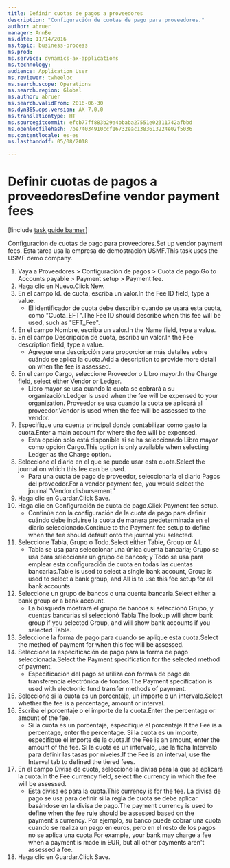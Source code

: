 ```yaml
--- 
title: Definir cuotas de pagos a proveedores
description: "Configuración de cuotas de pago para proveedores."
author: abruer
manager: AnnBe
ms.date: 11/14/2016
ms.topic: business-process
ms.prod: 
ms.service: dynamics-ax-applications
ms.technology: 
audience: Application User
ms.reviewer: twheeloc
ms.search.scope: Operations
ms.search.region: Global
ms.author: abruer
ms.search.validFrom: 2016-06-30
ms.dyn365.ops.version: AX 7.0.0
ms.translationtype: HT
ms.sourcegitcommit: efcb77ff883b29a4bbaba27551e02311742afbbd
ms.openlocfilehash: 7be74034910ccf16732eac1383613224e02f5036
ms.contentlocale: es-es
ms.lasthandoff: 05/08/2018

---
```

# <a name="define-vendor-payment-fees"></a><span data-ttu-id="c2f11-103">Definir cuotas de pagos a proveedores</span><span class="sxs-lookup"><span data-stu-id="c2f11-103">Define vendor payment fees</span></span>

[!include [task guide banner](../../includes/task-guide-banner.md)]

<span data-ttu-id="c2f11-104">Configuración de cuotas de pago para proveedores.</span><span class="sxs-lookup"><span data-stu-id="c2f11-104">Set up vendor payment fees.</span></span> <span data-ttu-id="c2f11-105">Esta tarea usa la empresa de demostración USMF.</span><span class="sxs-lookup"><span data-stu-id="c2f11-105">This task uses the USMF demo company.</span></span>

1. <span data-ttu-id="c2f11-106">Vaya a Proveedores > Configuración de pagos > Cuota de pago.</span><span class="sxs-lookup"><span data-stu-id="c2f11-106">Go to Accounts payable > Payment setup > Payment fee.</span></span>
2. <span data-ttu-id="c2f11-107">Haga clic en Nuevo.</span><span class="sxs-lookup"><span data-stu-id="c2f11-107">Click New.</span></span>
3. <span data-ttu-id="c2f11-108">En el campo Id. de cuota, escriba un valor.</span><span class="sxs-lookup"><span data-stu-id="c2f11-108">In the Fee ID field, type a value.</span></span>
    * <span data-ttu-id="c2f11-109">El identificador de cuota debe describir cuando se usará esta cuota, como "Cuota_EFT".</span><span class="sxs-lookup"><span data-stu-id="c2f11-109">The Fee ID should describe when this fee will be used, such as "EFT_Fee".</span></span>  
4. <span data-ttu-id="c2f11-110">En el campo Nombre, escriba un valor.</span><span class="sxs-lookup"><span data-stu-id="c2f11-110">In the Name field, type a value.</span></span>
5. <span data-ttu-id="c2f11-111">En el campo Descripción de cuota, escriba un valor.</span><span class="sxs-lookup"><span data-stu-id="c2f11-111">In the Fee description field, type a value.</span></span>
    * <span data-ttu-id="c2f11-112">Agregue una descripción para proporcionar más detalles sobre cuándo se aplica la cuota.</span><span class="sxs-lookup"><span data-stu-id="c2f11-112">Add a description to provide more detail on when the fee is assessed.</span></span>  
6. <span data-ttu-id="c2f11-113">En el campo Cargo, seleccione Proveedor o Libro mayor.</span><span class="sxs-lookup"><span data-stu-id="c2f11-113">In the Charge field, select either Vendor or Ledger.</span></span>
    * <span data-ttu-id="c2f11-114">Libro mayor se usa cuando la cuota se cobrará a su organización.</span><span class="sxs-lookup"><span data-stu-id="c2f11-114">Ledger is used when the fee will be expensed to your organization.</span></span>  <span data-ttu-id="c2f11-115">Proveedor se usa cuando la cuota se aplicará al proveedor.</span><span class="sxs-lookup"><span data-stu-id="c2f11-115">Vendor is used when the fee will be assessed to the vendor.</span></span>  
7. <span data-ttu-id="c2f11-116">Especifique una cuenta principal donde contabilizar como gasto la cuota.</span><span class="sxs-lookup"><span data-stu-id="c2f11-116">Enter a main account for where the fee will be expensed.</span></span>
    * <span data-ttu-id="c2f11-117">Esta opción solo está disponible si se ha seleccionado Libro mayor como opción Cargo.</span><span class="sxs-lookup"><span data-stu-id="c2f11-117">This option is only available when selecting Ledger as the Charge option.</span></span>  
8. <span data-ttu-id="c2f11-118">Seleccione el diario en el que se puede usar esta cuota.</span><span class="sxs-lookup"><span data-stu-id="c2f11-118">Select the journal on which this fee can be used.</span></span> 
    * <span data-ttu-id="c2f11-119">Para una cuota de pago de proveedor, seleccionaría el diario Pagos del proveedor.</span><span class="sxs-lookup"><span data-stu-id="c2f11-119">For a vendor payment fee, you would select the journal 'Vendor disbursement.'</span></span>  
9. <span data-ttu-id="c2f11-120">Haga clic en Guardar.</span><span class="sxs-lookup"><span data-stu-id="c2f11-120">Click Save.</span></span>
10. <span data-ttu-id="c2f11-121">Haga clic en Configuración de cuota de pago.</span><span class="sxs-lookup"><span data-stu-id="c2f11-121">Click Payment fee setup.</span></span>
    * <span data-ttu-id="c2f11-122">Continúe con la configuración de la cuota de pago para definir cuándo debe incluirse la cuota de manera predeterminada en el diario seleccionado.</span><span class="sxs-lookup"><span data-stu-id="c2f11-122">Continue to the Payment fee setup to define when the fee should default onto the journal you selected.</span></span>  
11. <span data-ttu-id="c2f11-123">Seleccione Tabla, Grupo o Todo.</span><span class="sxs-lookup"><span data-stu-id="c2f11-123">Select either Table, Group or All.</span></span>
    * <span data-ttu-id="c2f11-124">Tabla se usa para seleccionar una única cuenta bancaria; Grupo se usa para seleccionar un grupo de bancos; y Todo se usa para emplear esta configuración de cuota en todas las cuentas bancarias.</span><span class="sxs-lookup"><span data-stu-id="c2f11-124">Table is used to select a single bank account, Group is used to select a bank group, and All is to use this fee setup for all bank accounts</span></span>  
12. <span data-ttu-id="c2f11-125">Seleccione un grupo de bancos o una cuenta bancaria.</span><span class="sxs-lookup"><span data-stu-id="c2f11-125">Select either a bank group or a bank account.</span></span>
    * <span data-ttu-id="c2f11-126">La búsqueda mostrará el grupo de bancos si seleccionó Grupo, y cuentas bancarias si seleccionó Tabla.</span><span class="sxs-lookup"><span data-stu-id="c2f11-126">The lookup will show bank group if you selected Group, and will show bank accounts if you selected Table.</span></span>  
13. <span data-ttu-id="c2f11-127">Seleccione la forma de pago para cuando se aplique esta cuota.</span><span class="sxs-lookup"><span data-stu-id="c2f11-127">Select the method of payment for when this fee will be assessed.</span></span>
14. <span data-ttu-id="c2f11-128">Seleccione la especificación de pago para la forma de pago seleccionada.</span><span class="sxs-lookup"><span data-stu-id="c2f11-128">Select the Payment specification for the selected method of payment.</span></span>
    * <span data-ttu-id="c2f11-129">Especificación del pago se utiliza con formas de pago de transferencia electrónica de fondos.</span><span class="sxs-lookup"><span data-stu-id="c2f11-129">The Payment specification is used with electronic fund transfer methods of payment.</span></span>  
15. <span data-ttu-id="c2f11-130">Seleccione si la cuota es un porcentaje, un importe o un intervalo.</span><span class="sxs-lookup"><span data-stu-id="c2f11-130">Select whether the fee is a percentage, amount or interval.</span></span>
16. <span data-ttu-id="c2f11-131">Escriba el porcentaje o el importe de la cuota.</span><span class="sxs-lookup"><span data-stu-id="c2f11-131">Enter the percentage or amount of the fee.</span></span>
    * <span data-ttu-id="c2f11-132">Si la cuota es un porcentaje, especifique el porcentaje.</span><span class="sxs-lookup"><span data-stu-id="c2f11-132">If the Fee is a percentage, enter the percentage.</span></span> <span data-ttu-id="c2f11-133">Si la cuota es un importe, especifique el importe de la cuota.</span><span class="sxs-lookup"><span data-stu-id="c2f11-133">If the Fee is an amount, enter the amount of the fee.</span></span> <span data-ttu-id="c2f11-134">Si la cuota es un intervalo, use la ficha Intervalo para definir las tasas por niveles.</span><span class="sxs-lookup"><span data-stu-id="c2f11-134">If the Fee is an interval, use the Interval tab to defined the tiered fees.</span></span>  
17. <span data-ttu-id="c2f11-135">En el campo Divisa de cuota, seleccione la divisa para la que se aplicará la cuota.</span><span class="sxs-lookup"><span data-stu-id="c2f11-135">In the Fee currency field, select the currency in which the fee will be assessed.</span></span>
    * <span data-ttu-id="c2f11-136">Esta divisa es para la cuota.</span><span class="sxs-lookup"><span data-stu-id="c2f11-136">This currency is for the fee.</span></span> <span data-ttu-id="c2f11-137">La divisa de pago se usa para definir si la regla de cuota se debe aplicar basándose en la divisa de pago.</span><span class="sxs-lookup"><span data-stu-id="c2f11-137">The payment currency is used to define when the fee rule should be assessed based on the payment's currency.</span></span> <span data-ttu-id="c2f11-138">Por ejemplo, su banco puede cobrar una cuota cuando se realiza un pago en euros, pero en el resto de los pagos no se aplica una cuota.</span><span class="sxs-lookup"><span data-stu-id="c2f11-138">For example, your bank may charge a fee when a payment is made in EUR, but all other payments aren't assessed a fee.</span></span>  
18. <span data-ttu-id="c2f11-139">Haga clic en Guardar.</span><span class="sxs-lookup"><span data-stu-id="c2f11-139">Click Save.</span></span>


